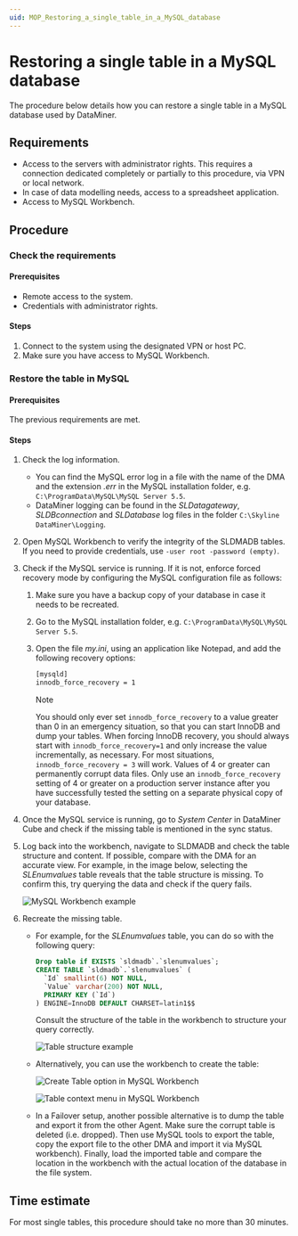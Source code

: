 ```yaml
---
uid: MOP_Restoring_a_single_table_in_a_MySQL_database
---
```


# Restoring a single table in a MySQL database

The procedure below details how you can restore a single table in a MySQL database used by DataMiner.

## Requirements

- Access to the servers with administrator rights. This requires a connection dedicated completely or partially to this procedure, via VPN or local network.
- In case of data modelling needs, access to a spreadsheet application.
- Access to MySQL Workbench.

## Procedure

### Check the requirements

#### Prerequisites

- Remote access to the system.
- Credentials with administrator rights.

#### Steps

1. Connect to the system using the designated VPN or host PC.
1. Make sure you have access to MySQL Workbench.

### Restore the table in MySQL

#### Prerequisites

The previous requirements are met.

#### Steps

1. Check the log information.

   - You can find the MySQL error log in a file with the name of the DMA and the extension *.err* in the MySQL installation folder, e.g. `C:\ProgramData\MySQL\MySQL Server 5.5`.
   - DataMiner logging can be found in the *SLDatagateway*, *SLDBconnection* and *SLDatabase* log files in the folder `C:\Skyline DataMiner\Logging`.

1. Open MySQL Workbench to verify the integrity of the SLDMADB tables. If you need to provide credentials, use `-user root -password (empty)`.
1. Check if the MySQL service is running. If it is not, enforce forced recovery mode by configuring the MySQL configuration file as follows:

   1. Make sure you have a backup copy of your database in case it needs to be recreated.
   1. Go to the MySQL installation folder, e.g. `C:\ProgramData\MySQL\MySQL Server 5.5`.
   1. Open the file *my.ini*, using an application like Notepad, and add the following recovery options:

      ```txt
      [mysqld]
      innodb_force_recovery = 1
      ```

      > [!NOTE]
      > You should only ever set `innodb_force_recovery` to a value greater than 0 in an emergency situation, so that you can start InnoDB and dump your tables. When forcing InnoDB recovery, you should always start with `innodb_force_recovery=1` and only increase the value incrementally, as necessary. For most situations, `innodb_force_recovery = 3` will work. Values of 4 or greater can permanently corrupt data files. Only use an `innodb_force_recovery` setting of 4 or greater on a production server instance after you have successfully tested the setting on a separate physical copy of your database.

1. Once the MySQL service is running, go to *System Center* in DataMiner Cube and check if the missing table is mentioned in the sync status.
1. Log back into the workbench, navigate to SLDMADB and check the table structure and content. If possible, compare with the DMA for an accurate view. For example, in the image below, selecting the *SLEnumvalues* table reveals that the table structure is missing. To confirm this, try querying the data and check if the query fails.

    ![MySQL Workbench example](~/user-guide/images/MOPMySQLRestore1.png)

1. Recreate the missing table.

   - For example, for the *SLEnumvalues* table, you can do so with the following query:

     ```sql
     Drop table if EXISTS `sldmadb`.`slenumvalues`;
     CREATE TABLE `sldmadb`.`slenumvalues` (
       `Id` smallint(6) NOT NULL,
       `Value` varchar(200) NOT NULL,
       PRIMARY KEY (`Id`)
     ) ENGINE=InnoDB DEFAULT CHARSET=latin1$$
     ```

     Consult the structure of the table in the workbench to structure your query correctly.

     ![Table structure example](~/user-guide/images/MOPMySQLRestore2.png)

   - Alternatively, you can use the workbench to create the table:

     ![Create Table option in MySQL Workbench](~/user-guide/images/MOPMySQLRestore3.png)

     ![Table context menu in MySQL Workbench](~/user-guide/images/MOPMySQLRestore4.png)

   - In a Failover setup, another possible alternative is to dump the table and export it from the other Agent. Make sure the corrupt table is deleted (i.e. dropped). Then use MySQL tools to export the table, copy the export file to the other DMA and import it via MySQL workbench). Finally, load the imported table and compare the location in the workbench with the actual location of the database in the file system.

## Time estimate

For most single tables, this procedure should take no more than 30 minutes.
